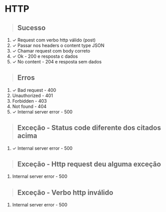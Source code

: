 # HTTP

> ## Sucesso
1. ✓ Request com verbo http válido (post)
2. ✓ Passar nos headers o content type JSON
3. ✓ Chamar request com body correto
4. ✓ Ok - 200 e resposta c dados
5. ✓ No content - 204 e resposta sem dados

> ## Erros
1. ✓ Bad request - 400
2. Unauthorized - 401
3. Forbidden - 403
4. Not found - 404
5. ✓ Internal server error - 500

> ## Exceção - Status code diferente dos citados acima
1. ✓ Internal server error - 500

> ## Exceção - Http request deu alguma exceção
1. Internal server error - 500

> ## Exceção - Verbo http inválido
1. Internal server error - 500